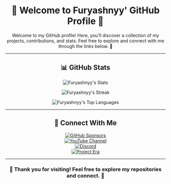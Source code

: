 <div align="center">

# **🌟 Welcome to Furyashnyy' GitHub Profile 🌟**
Welcome to my GitHub profile! Here, you'll discover a collection of my projects, contributions, and stats. Feel free to explore and connect with me through the links below. 🚀

---

## **📊 GitHub Stats**

![Furyashnyy's Stats](https://github-readme-stats.vercel.app/api?username=Furyashnyy&theme=dark&show_icons=true&hide_border=true&count_private=true)

![Furyashnyy's Streak](https://github-readme-streak-stats.herokuapp.com/?user=Furyashnyy&theme=dark&hide_border=true)

![Furyashnyy's Top Languages](https://github-readme-stats.vercel.app/api/top-langs/?username=Furyashnyy&theme=dark&show_icons=true&hide_border=true&layout=compact)

---

## **🔗 Connect With Me**

<a href="https://github.com/sponsors/Furyashnyy">
  <img src="https://img.shields.io/badge/Sponsor-GitHub%20Sponsors-pink?style=for-the-badge&logo=githubsponsors&logoColor=white" alt="GitHub Sponsors">
</a>
<br />

<a href="https://www.youtube.com/channel/UCVlqnigRMu-OkQ4Xf5YDrrA">
  <img src="https://img.shields.io/youtube/channel/subscribers/UCVlqnigRMu-OkQ4Xf5YDrrA?label=Subscribe&logo=youtube&style=for-the-badge" alt="YouTube Channel">
</a>
<br />

<a href="https://discord.gg/GwJKw7KP9J">
  <img src="https://img.shields.io/discord/812467944420409355?color=blueviolet&label=Discord&logo=discord&logoColor=white&style=for-the-badge" alt="Discord">
</a>
<br />

<a href="https://euphoriadevelopment.uk">
  <img src="https://img.shields.io/website?down_color=Red&down_message=Offline&label=euphoriadevelopment.uk&style=for-the-badge&up_color=Green&up_message=Online&url=https%3A%2F%2Feuphoriadevelopment.uk" alt="Project Era">
</a>

---

### 🌟 Thank you for visiting! Feel free to explore my repositories and connect. 🌟

</div>
